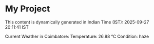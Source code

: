 # My Project

This content is dynamically generated in Indian Time (IST): 2025-09-27 20:11:41 IST


Current Weather in Coimbatore:
Temperature: 26.88 °C
Condition: haze
